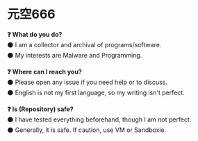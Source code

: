 # 元空666

<b>❓ What do you do?</b>  
⚫ I am a collector and archival of programs/software.  
⚫ My interests are Malware and Programming.

<b>❓ Where can I reach you?</b>  
⚫ Please open any issue if you need help or to discuss.  
⚫ English is not my first language, so my writing isn't perfect.

<b>❓ Is (Repository) safe?</b>  
⚫ I have tested everything beforehand, though I am not perfect.   
⚫ Generally, it is safe. If caution, use VM or Sandboxie.

<!--
**yuankong666/yuankong666** is a ✨ _special_ ✨ repository because its `README.md` (this file) appears on your GitHub profile.

Here are some ideas to get you started:

- 🔭 I’m currently working on ...
- 🌱 I’m currently learning ...
- 👯 I’m looking to collaborate on ...
- 🤔 I’m looking for help with ...
- 💬 Ask me about ...
- 📫 How to reach me: ...
- 😄 Pronouns: ...
- ⚡ Fun fact: ...
-->
